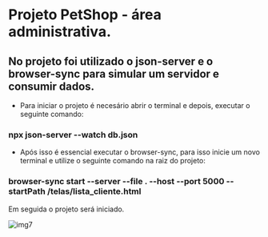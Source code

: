 # Projeto PetShop - área administrativa.

## No projeto foi utilizado o json-server e o browser-sync para simular um servidor e consumir dados.

- Para iniciar o projeto é necesário abrir o terminal e depois, executar o seguinte comando:   

### npx json-server --watch db.json

- Após isso é essencial executar o browser-sync, para isso inicie um novo terminal e utilize o seguinte comando na raiz do projeto:

### browser-sync start --server --file . --host --port 5000 --startPath /telas/lista_cliente.html

Em seguida o projeto será iniciado.

![img7](https://user-images.githubusercontent.com/101640343/190857812-14a7b2fa-4fe1-4922-9082-2a5da84742dd.jpg)
